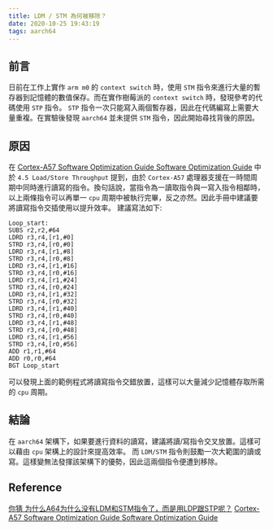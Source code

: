 ```yaml
---
title: LDM / STM 為何被移除？
date: 2020-10-25 19:43:19
tags: aarch64
---
```

## 前言
日前在工作上實作 `arm m0` 的 `context switch` 時，使用 `STM` 指令來進行大量的暫存器到記憶體的數值保存。而在實作樹莓派的 `context switch` 時，發現參考的代碼使用 `STP` 指令。 `STP` 指令一次只能寫入兩個暫存器，因此在代碼編寫上需要大量重複。在實驗後發現 `aarch64` 並未提供 `STM` 指令，因此開始尋找背後的原因。

## 原因
在 [Cortex-A57 Software Optimization Guide
Software Optimization Guide](https://developer.arm.com/documentation/uan0015/b/) 中於 `4.5 Load/Store Throughput` 提到，由於 `Cortex-A57` 處理器支援在一時間周期中同時進行讀寫的指令。換句話說，當指令為一讀取指令與一寫入指令相鄰時，以上兩條指令可以再單一 `cpu` 周期中被執行完畢，反之亦然。因此手冊中建議要將讀寫指令交插使用以提升效率。
建議寫法如下:
```
Loop_start:
SUBS r2,r2,#64
LDRD r3,r4,[r1,#0]
STRD r3,r4,[r0,#0]
LDRD r3,r4,[r1,#8]
STRD r3,r4,[r0,#8]
LDRD r3,r4,[r1,#16]
STRD r3,r4,[r0,#16]
LDRD r3,r4,[r1,#24]
STRD r3,r4,[r0,#24]
LDRD r3,r4,[r1,#32]
STRD r3,r4,[r0,#32]
LDRD r3,r4,[r1,#40]
STRD r3,r4,[r0,#40]
LDRD r3,r4,[r1,#48]
STRD r3,r4,[r0,#48]
LDRD r3,r4,[r1,#56]
STRD r3,r4,[r0,#56]
ADD r1,r1,#64
ADD r0,r0,#64
BGT Loop_start
```
可以發現上面的範例程式將讀寫指令交錯放置，這樣可以大量減少記憶體存取所需的 `cpu` 周期。

## 結論
在 `aarch64` 架構下，如果要進行資料的讀寫，建議將讀/寫指令交叉放置。這樣可以藉由 `cpu` 架構上的設計來提高效率。
而 `LDM/STM` 指令則鼓勵一次大範圍的讀或寫。這樣變無法發揮該架構下的優勢，因此這兩個指令便遭到移除。

## Reference
[你猜 为什么A64为什么没有LDM和STM指令了，而是用LDP跟STP呢？](https://www.jianshu.com/p/62ea9cfecf80)
[Cortex-A57 Software Optimization Guide
Software Optimization Guide](https://developer.arm.com/documentation/uan0015/b/)
